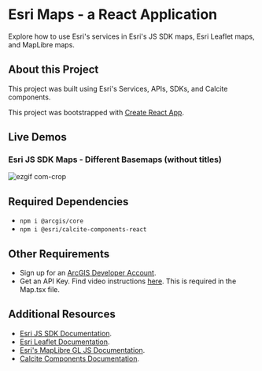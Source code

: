 # Esri Maps - a React Application
Explore how to use Esri's services in Esri's JS SDK maps, Esri Leaflet maps, and MapLibre maps.

## About this Project
This project was built using Esri's Services, APIs, SDKs, and Calcite components.

This project was bootstrapped with [Create React App](https://github.com/facebook/create-react-app).


## Live Demos
### Esri JS SDK Maps - Different Basemaps (without titles)
![ezgif com-crop](https://github.com/cyatteau/esri-react-maps/assets/112517097/5dad4442-111d-4e8b-bf56-e41449a850f0)

## Required Dependencies
- `npm i @arcgis/core`
- `npm i @esri/calcite-components-react`

## Other Requirements
- Sign up for an [ArcGIS Developer Account](https://developers.arcgis.com/sign-up/).
- Get an API Key. Find video instructions [here](https://www.youtube.com/watch?v=StVncn6DLzc). This is required in the Map.tsx file.

## Additional Resources
- [Esri JS SDK Documentation](https://developers.arcgis.com/javascript/).
- [Esri Leaflet Documentation](https://developers.arcgis.com/esri-leaflet/).
- [Esri's MapLibre GL JS Documentation](https://developers.arcgis.com/maplibre-gl-js/).
- [Calcite Components Documentation](https://developers.arcgis.com/calcite-design-system/).
